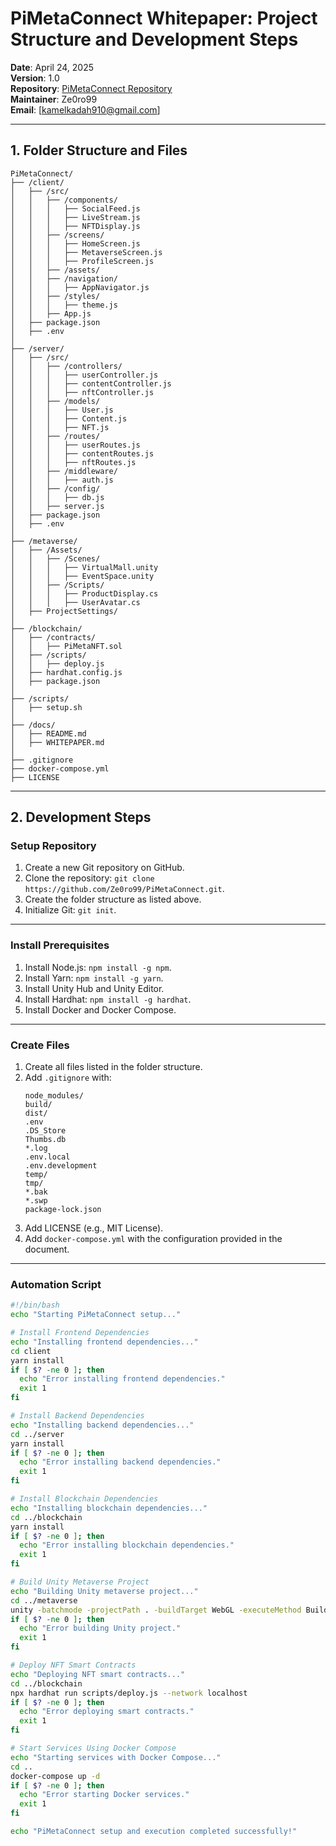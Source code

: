 # PiMetaConnect Whitepaper: Project Structure and Development Steps
**Date**: April 24, 2025  
**Version**: 1.0  
**Repository**: [PiMetaConnect Repository](https://github.com/Ze0ro99/PiMetaConnect)  
**Maintainer**: Ze0ro99  
**Email**: [kamelkadah910@gmail.com]

---

## 1. Folder Structure and Files

```
PiMetaConnect/
├── /client/
│   ├── /src/
│   │   ├── /components/
│   │   │   ├── SocialFeed.js
│   │   │   ├── LiveStream.js
│   │   │   ├── NFTDisplay.js
│   │   ├── /screens/
│   │   │   ├── HomeScreen.js
│   │   │   ├── MetaverseScreen.js
│   │   │   ├── ProfileScreen.js
│   │   ├── /assets/
│   │   ├── /navigation/
│   │   │   ├── AppNavigator.js
│   │   ├── /styles/
│   │   │   ├── theme.js
│   │   ├── App.js
│   ├── package.json
│   ├── .env
│
├── /server/
│   ├── /src/
│   │   ├── /controllers/
│   │   │   ├── userController.js
│   │   │   ├── contentController.js
│   │   │   ├── nftController.js
│   │   ├── /models/
│   │   │   ├── User.js
│   │   │   ├── Content.js
│   │   │   ├── NFT.js
│   │   ├── /routes/
│   │   │   ├── userRoutes.js
│   │   │   ├── contentRoutes.js
│   │   │   ├── nftRoutes.js
│   │   ├── /middleware/
│   │   │   ├── auth.js
│   │   ├── /config/
│   │   │   ├── db.js
│   │   ├── server.js
│   ├── package.json
│   ├── .env
│
├── /metaverse/
│   ├── /Assets/
│   │   ├── /Scenes/
│   │   │   ├── VirtualMall.unity
│   │   │   ├── EventSpace.unity
│   │   ├── /Scripts/
│   │   │   ├── ProductDisplay.cs
│   │   │   ├── UserAvatar.cs
│   ├── ProjectSettings/
│
├── /blockchain/
│   ├── /contracts/
│   │   ├── PiMetaNFT.sol
│   ├── /scripts/
│   │   ├── deploy.js
│   ├── hardhat.config.js
│   ├── package.json
│
├── /scripts/
│   ├── setup.sh
│
├── /docs/
│   ├── README.md
│   ├── WHITEPAPER.md
│
├── .gitignore
├── docker-compose.yml
├── LICENSE
```

---

## 2. Development Steps

### Setup Repository

1. Create a new Git repository on GitHub.
2. Clone the repository: `git clone https://github.com/Ze0ro99/PiMetaConnect.git`.
3. Create the folder structure as listed above.
4. Initialize Git: `git init`.

---

### Install Prerequisites

1. Install Node.js: `npm install -g npm`.
2. Install Yarn: `npm install -g yarn`.
3. Install Unity Hub and Unity Editor.
4. Install Hardhat: `npm install -g hardhat`.
5. Install Docker and Docker Compose.

---

### Create Files

1. Create all files listed in the folder structure.
2. Add `.gitignore` with:
   ```
   node_modules/
   build/
   dist/
   .env
   .DS_Store
   Thumbs.db
   *.log
   .env.local
   .env.development
   temp/
   tmp/
   *.bak
   *.swp
   package-lock.json
   ```
3. Add LICENSE (e.g., MIT License).
4. Add `docker-compose.yml` with the configuration provided in the document.

---

### Automation Script
````bash name=scripts/setup.sh
#!/bin/bash
echo "Starting PiMetaConnect setup..."

# Install Frontend Dependencies
echo "Installing frontend dependencies..."
cd client
yarn install
if [ $? -ne 0 ]; then
  echo "Error installing frontend dependencies."
  exit 1
fi

# Install Backend Dependencies
echo "Installing backend dependencies..."
cd ../server
yarn install
if [ $? -ne 0 ]; then
  echo "Error installing backend dependencies."
  exit 1
fi

# Install Blockchain Dependencies
echo "Installing blockchain dependencies..."
cd ../blockchain
yarn install
if [ $? -ne 0 ]; then
  echo "Error installing blockchain dependencies."
  exit 1
fi

# Build Unity Metaverse Project
echo "Building Unity metaverse project..."
cd ../metaverse
unity -batchmode -projectPath . -buildTarget WebGL -executeMethod BuildScript.Build
if [ $? -ne 0 ]; then
  echo "Error building Unity project."
  exit 1
fi

# Deploy NFT Smart Contracts
echo "Deploying NFT smart contracts..."
cd ../blockchain
npx hardhat run scripts/deploy.js --network localhost
if [ $? -ne 0 ]; then
  echo "Error deploying smart contracts."
  exit 1
fi

# Start Services Using Docker Compose
echo "Starting services with Docker Compose..."
cd ..
docker-compose up -d
if [ $? -ne 0 ]; then
  echo "Error starting Docker services."
  exit 1
fi

echo "PiMetaConnect setup and execution completed successfully!"
